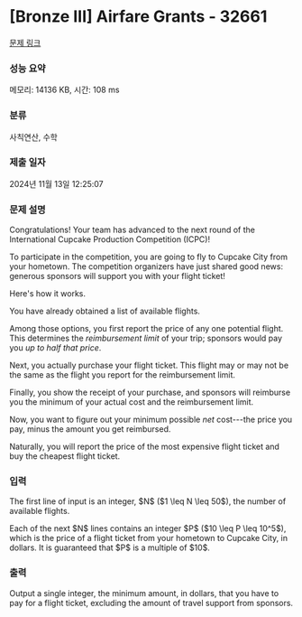 # [Bronze III] Airfare Grants - 32661 

[문제 링크](https://www.acmicpc.net/problem/32661) 

### 성능 요약

메모리: 14136 KB, 시간: 108 ms

### 분류

사칙연산, 수학

### 제출 일자

2024년 11월 13일 12:25:07

### 문제 설명

<p>Congratulations! Your team has advanced to the next round of the International Cupcake Production Competition (ICPC)!</p>

<p>To participate in the competition, you are going to fly to Cupcake City from your hometown. The competition organizers have just shared good news: generous sponsors will support you with your flight ticket!</p>

<p>Here's how it works.</p>

<p>You have already obtained a list of available flights.</p>

<p>Among those options, you first report the price of any one potential flight. This determines the <em>reimbursement limit</em> of your trip; sponsors would pay you <em>up to half that price</em>.</p>

<p>Next, you actually purchase your flight ticket. This flight may or may not be the same as the flight you report for the reimbursement limit.</p>

<p>Finally, you show the receipt of your purchase, and sponsors will reimburse you the minimum of your actual cost and the reimbursement limit.</p>

<p>Now, you want to figure out your minimum possible <em>net</em> cost---the price you pay, minus the amount you get reimbursed.</p>

<p>Naturally, you will report the price of the most expensive flight ticket and buy the cheapest flight ticket.</p>

### 입력 

 <p>The first line of input is an integer, $N$ ($1 \leq N \leq 50$), the number of available flights.</p>

<p>Each of the next $N$ lines contains an integer $P$ ($10 \leq P \leq 10^5$), which is the price of a flight ticket from your hometown to Cupcake City, in dollars. It is guaranteed that $P$ is a multiple of $10$.</p>

### 출력 

 <p>Output a single integer, the minimum amount, in dollars, that you have to pay for a flight ticket, excluding the amount of travel support from sponsors.</p>

